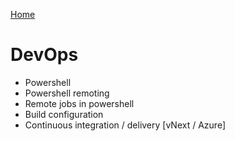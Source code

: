 [Home](../Readme.md)
# DevOps

- Powershell
- Powershell remoting
- Remote jobs in powershell
- Build configuration
- Continuous integration / delivery [vNext / Azure]
